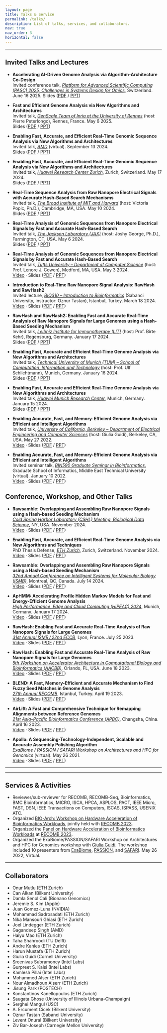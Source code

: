 ```yaml
---
layout: page
title: Talks & Service
permalink: /talks/
description: List of talks, services, and collaborators.
nav: true
nav_order: 3
horizontal: false
---
```


___

## Invited Talks and Lectures

- **Accelerating AI-Driven Genome Analysis via Algorithm-Architecture Co-Design**  
   Invited conference talk, *[Platform for Advanced Scientific Computing (PASC) 2025, Challenges in Systems Design for Omics](https://pasc25.pasc-conference.org/)*, Switzerland. June 16 2025.
   Slides ([PDF](https://people.ee.ethz.ch/~firtinac/pub/firtina-2025_06-pasc25-accelerating_ai_in_genome_analysis.pdf) / [PPT](https://people.ee.ethz.ch/~firtinac/pub/firtina-2025_06-pasc25-accelerating_ai_in_genome_analysis.pptx))

- **Fast and Efficient Genome Analysis via New Algorithms and Architectures**  
   Invited talk, *[GenScale Team of Inria at the University of Rennes](https://team.inria.fr/genscale/)* (host: Pierre Peterlongo), Rennes, France. May 6 2025.  
   Slides ([PDF](https://people.ee.ethz.ch/~firtinac/pub/firtina-2025_05-inria-fast_efficient_genome_analysis.pdf) / [PPT](https://people.ee.ethz.ch/~firtinac/pub/firtina-2025_05-inria-fast_efficient_genome_analysis.pptx))

- **Enabling Fast, Accurate, and Efficient Real-Time Genomic Sequence Analysis via New Algorithms and Architectures**  
   Invited talk, *[AMD](https://www.amd.com/en/corporate/research/about.html)* (virtual). September 13 2024.  
   Slides ([PDF](https://people.ee.ethz.ch/~firtinac/pub/firtina-2024_09-amd-accelerating_real-time_genome_analysis.pdf) / [PPT](https://people.ee.ethz.ch/~firtinac/pub/firtina-2024_09-amd-accelerating_real-time_genome_analysis.pptx))

- **Enabling Fast, Accurate, and Efficient Real-Time Genomic Sequence Analysis via New Algorithms and Architectures**  
   Invited talk, *[Huawei Research Center Zurich](https://www.huawei.com/)*, Zurich, Switzerland. May 17 2024.  
   Slides ([PDF](https://people.ee.ethz.ch/~firtinac/pub/firtina-2024_05-huawei_zurich-accelerating_real-time_genome_analysis.pdf) / [PPT](https://people.ee.ethz.ch/~firtinac/pub/firtina-2024_05-huawei_zurich-accelerating_real-time_genome_analysis.pptx))

- **Real-Time Sequence Analysis from Raw Nanopore Electrical Signals with Accurate Hash-Based Search Mechanisms**  
   Invited talk, *[The Broad Institute of MIT and Harvard](https://www.broadinstitute.org/bios/victoria-popic)* (host: Victoria Popic, Ph.D.), Cambridge, MA, USA. May 10 2024.  
   Slides ([PDF](https://people.ee.ethz.ch/~firtinac/pub/firtina-2024_05-broad-real-time_and_fuzzy_genome_analysis.pdf) / [PPT](https://people.ee.ethz.ch/~firtinac/pub/firtina-2024_05-broad-real-time_and_fuzzy_genome_analysis.pptx))

- **Real-Time Analysis of Genomic Sequences from Nanopore Electrical Signals by Fast and Accurate Hash-Based Search**  
   Invited talk, *[The Jackson Laboratory (JAX)](https://www.jax.org/people/joshy-george)* (host: Joshy George, Ph.D.), Farmington, CT, USA. May 6 2024.  
   Slides ([PDF](https://people.ee.ethz.ch/~firtinac/pub/firtina-2024_05-jax-real-time_genome_analysis.pdf) / [PPT](https://people.ee.ethz.ch/~firtinac/pub/firtina-2024_05-jax-real-time_genome_analysis.pptx))

- **Real-Time Analysis of Genomic Sequences from Nanopore Electrical Signals by Fast and Accurate Hash-Based Search**  
   Invited talk, *[Tufts University – Department of Computer Science](https://facultyprofiles.tufts.edu/lenore-cowen)* (host: Prof. Lenore J. Cowen), Medford, MA, USA. May 3 2024.  
   [Video](https://www.youtube.com/watch?v=NXuNuWDUPyY) · Slides ([PDF](https://people.ee.ethz.ch/~firtinac/pub/firtina-2024_05-tufts-real-time_genome_analysis.pdf) / [PPT](https://people.ee.ethz.ch/~firtinac/pub/firtina-2024_05-tufts-real-time_genome_analysis.pptx))

- **Introduction to Real-Time Raw Nanopore Signal Analysis: RawHash and RawHash2**  
   Invited lecture, *[BIO310 – Introduction to Bioinformatics](https://people.sabanciuniv.edu/otastan/)* (Sabanci University, instructor: Oznur Tastan), Istanbul, Turkey. March 18 2024.  
   [Video](https://www.youtube.com/watch?v=8dmS37oXb5c) · Slides ([PDF](https://people.ee.ethz.ch/~firtinac/pub/firtina-2024_03-sabanci-real-time_genome_analysis.pdf) / [PPT](https://people.ee.ethz.ch/~firtinac/pub/firtina-2024_03-sabanci-real-time_genome_analysis.pptx))

- **RawHash and RawHash2: Enabling Fast and Accurate Real-Time Analysis of Raw Nanopore Signals for Large Genomes using a Hash-Based Seeding Mechanism**  
   Invited talk, *[Leibniz Institute for Immunotherapy (LIT)](https://lit.eu/our-scientists/prof-birte-kehr/)* (host: Prof. Birte Kehr), Regensburg, Germany. January 17 2024.  
   Slides ([PDF](https://people.ee.ethz.ch/~firtinac/pub/firtina-2024_01-lit-real-time_genome_analysis.pdf) / [PPT](https://people.ee.ethz.ch/~firtinac/pub/firtina-2024_01-lit-real-time_genome_analysis.pptx))

- **Enabling Fast, Accurate and Efficient Real-Time Genome Analysis via New Algorithms and Architectures**  
   Invited talk, *[Technical University of Munich (TUM) – School of Computation, Information and Technology](https://www.ce.cit.tum.de/en/eda/persons/ulf-schlichtmann/)* (host: Prof. Ulf Schlichtmann), Munich, Germany. January 16 2024.  
   Slides ([PDF](https://people.ee.ethz.ch/~firtinac/pub/firtina-2024_01-tum-enabling_real-time_acceleration.pdf) / [PPT](https://people.ee.ethz.ch/~firtinac/pub/firtina-2024_01-tum-enabling_real-time_acceleration.pptx))

- **Enabling Fast, Accurate and Efficient Real-Time Genome Analysis via New Algorithms and Architectures**  
    Invited talk, *[Huawei Munich Research Center](https://www.huawei.com/)*, Munich, Germany. January 15 2024.  
    Slides ([PDF](https://people.ee.ethz.ch/~firtinac/pub/firtina-2024_01-huawei-enabling_real-time_acceleration.pdf) / [PPT](https://people.ee.ethz.ch/~firtinac/pub/firtina-2024_01-huawei-enabling_real-time_acceleration.pptx))

- **Enabling Accurate, Fast, and Memory-Efficient Genome Analysis via Efficient and Intelligent Algorithms**  
    Invited talk, *[University of California, Berkeley – Department of Electrical Engineering and Computer Sciences](https://eecs.berkeley.edu/)* (host: Giulia Guidi), Berkeley, CA, USA. May 27 2022.  
    [Video](https://www.youtube.com/watch?v=5C3FdBXrSlg) · Slides ([PDF](https://people.ee.ethz.ch/~firtinac/pub/enabling_fast_efficient_genome_analysis-firtina-2022_05_27-ucb.pdf) / [PPT](https://people.ee.ethz.ch/~firtinac/pub/enabling_fast_efficient_genome_analysis-firtina-2022_05_27-ucb.pptx))

- **Enabling Accurate, Fast, and Memory-Efficient Genome Analysis via Efficient and Intelligent Algorithms**  
    Invited seminar talk, *[BIN590 Graduate Seminar in Bioinformatics](https://catalog.metu.edu.tr/course.php?prog=908&course_code=9080590)*, Graduate School of Informatics, Middle East Technical University (virtual). January 10 2022.  
    [Video](https://www.youtube.com/watch?v=Y4KMqvUYF-E) · Slides ([PDF](https://people.ee.ethz.ch/~firtinac/pub/enabling_fast_efficient_genome_analysis-firtina-2022_01_10-metu-graduateseminar.pdf) / [PPT](https://people.ee.ethz.ch/~firtinac/pub/enabling_fast_efficient_genome_analysis-firtina-2022_01_10-metu-graduateseminar.pptx))

## Conference, Workshop, and Other Talks

- **Rawsamble: Overlapping and Assembling Raw Nanopore Signals using a Hash-based Seeding Mechanism**  
   *[Cold Spring Harbor Laboratory (CSHL) Meeting, Biological Data Science](https://meetings.cshl.edu/abstracts.aspx?meet=DATA&year=24)*, NY, USA. November 2024.  
   [Video](https://youtu.be/D3-QytzMdMc) · Slides ([PDF](https://people.ee.ethz.ch/~firtinac/pub/rawsamble_firtina_cshl-biological_data_science_2024.pdf) / [PPT](https://people.ee.ethz.ch/~firtinac/pub/rawsamble_firtina_cshl-biological_data_science_2024.pptx))

- **Enabling Fast, Accurate, and Efficient Real-Time Genome Analysis via New Algorithms and Techniques**  
   PhD Thesis Defense, *[ETH Zurich](https://ethz.ch/en.html)*, Zurich, Switzerland. November 2024.  
   [Video](https://youtu.be/HfWgGPeYwF8) · Slides ([PDF](https://people.ee.ethz.ch/~firtinac/pub/firtina_eth_defense_slides.pdf) / [PPT](https://people.ee.ethz.ch/~firtinac/pub/firtina_eth_defense_slides.pptx))

- **Rawsamble: Overlapping and Assembling Raw Nanopore Signals using a Hash-based Seeding Mechanism**  
   *[32nd Annual Conference on Intelligent Systems for Molecular Biology (ISMB)](https://www.iscb.org/ismb2024/programme-schedule/scientific-programme/hitseq)*, Montreal, QC, Canada. July 14 2024.  
   [Video](https://youtu.be/xdNN1ddp8EQ) · Slides ([PDF](https://people.ee.ethz.ch/~firtinac/pub/rawsamble-firtina-2024-ismb.pdf) / [PPT](https://people.ee.ethz.ch/~firtinac/pub/rawsamble-firtina-2024-ismb.pptx))

- **ApHMM: Accelerating Profile Hidden Markov Models for Fast and Energy-Efficient Genome Analysis**  
   *[High Performance, Edge and Cloud Computing (HiPEAC) 2024](https://www.hipeac.net/2024/munich/)*, Munich, Germany. January 17 2024.  
   [Video](https://youtu.be/a8RFca-jXPk) · Slides ([PDF](https://people.ee.ethz.ch/~firtinac/pub/aphmm-firtina-2024-hipeac.pdf) / [PPT](https://people.ee.ethz.ch/~firtinac/pub/aphmm-firtina-2024-hipeac.pptx))

- **RawHash: Enabling Fast and Accurate Real-Time Analysis of Raw Nanopore Signals for Large Genomes**  
   *[31st Annual ISMB / 22nd ECCB](https://www.iscb.org/ismbeccb2023-programme/tracks/hitseq)*, Lyon, France. July 25 2023.  
   [Video](https://youtu.be/ti0M6TvRkTs) · Slides ([PDF](https://people.ee.ethz.ch/~firtinac/pub/rawhash-firtina-2023-ismbeccb.pdf) / [PPT](https://people.ee.ethz.ch/~firtinac/pub/rawhash-firtina-2023-ismbeccb.pptx))

- **RawHash: Enabling Fast and Accurate Real-Time Analysis of Raw Nanopore Signals for Large Genomes**  
   *[5th Workshop on Accelerator Architecture in Computational Biology and Bioinformatics (AACBB)](https://aacbb-workshop.github.io/)*, Orlando, FL, USA. June 18 2023.  
   [Video](https://youtu.be/-7_pFwriK9c) · Slides ([PDF](https://people.ee.ethz.ch/~firtinac/pub/rawhash-firtina-2023_06_18-aacbb.pdf) / [PPT](https://people.ee.ethz.ch/~firtinac/pub/rawhash-firtina-2023_06_18-aacbb.pptx))

- **BLEND: A Fast, Memory-Efficient and Accurate Mechanism to Find Fuzzy Seed Matches in Genome Analysis**  
   *[27th Annual RECOMB](http://recomb2023.bilkent.edu.tr/index.html)*, Istanbul, Turkey. April 19 2023.  
   [Video](https://youtu.be/k9NzGwaF_mE) · Slides ([PDF](https://people.ee.ethz.ch/~firtinac/pub/blend-firtina-2023_04_19-recomb.pdf) / [PPT](https://people.ee.ethz.ch/~firtinac/pub/blend-firtina-2023_04_19-recomb.pptx))

- **AirLift: A Fast and Comprehensive Technique for Remapping Alignments between Reference Genomes**  
   *[21st Asia–Pacific Bioinformatics Conference (APBC)](http://bioinformatics.csu.edu.cn/APBC2023/)*, Changsha, China. April 16 2023.  
   [Video](https://youtu.be/nJKJK15t5YM) · Slides ([PDF](https://people.ee.ethz.ch/~firtinac/pub/airlift-firtina-2023_04_16-apbc.pdf) / [PPT](https://people.ee.ethz.ch/~firtinac/pub/airlift-firtina-2023_04_16-apbc.pptx))

- **Apollo: A Sequencing-Technology-Independent, Scalable and Accurate Assembly Polishing Algorithm**  
   *ExaBiome / PASSION / SAFARI Workshop on Architectures and HPC for Genomics* (virtual). May 26 2021.  
   [Video](https://people.ee.ethz.ch/~firtinac/pub/apollo-firtina-2021_05_26-workshop.mp4) · Slides ([PDF](https://people.ee.ethz.ch/~firtinac/pub/apollo-firtina-2021_05_26-workshop.pdf) / [PPT](https://people.ee.ethz.ch/~firtinac/pub/apollo-firtina-2021_05_26-workshop.pptx))

---

___
## Services & Activities

  * Reviewer/sub-reviewer for RECOMB, RECOMB-Seq, Bioinformatics, BMC Bioinformatics, MICRO, ISCA, HPCA, ASPLOS, PACT, IEEE Micro, FAST, DSN, IEEE Transactions on Computers, ISCAS, ISPASS, USENIX ATC.
  * Organized [BIO-Arch: Workshop on Hardware Acceleration of Bioinformatics Workloads](https://safari.ethz.ch/recomb23-arch-workshop/), jointly held with [RECOMB 2023](http://recomb2023.bilkent.edu.tr/index.html).
  * Organized the [Panel on Hardware Acceleration of Bioinformatics Workloads](https://safari.ethz.ch/recomb23-arch-workshop/panel/) at [RECOMB 2023](http://recomb2023.bilkent.edu.tr/program.html).
  * Organized the ExaBiome/PASSION/SAFARI Workshop on Architectures and HPC for Genomics workshop with [Giulia Guidi](https://giuliaguidi.github.io). The workshop included 10 presenters from [ExaBiome](https://sites.google.com/lbl.gov/exabiome), [PASSION](https://passion.lbl.gov), and [SAFARI](https://safari.ethz.ch). May 26 2022, Virtual.
  
___
## Collaborators
  * Onur Mutlu (ETH Zurich)
  * Can Alkan (Bilkent University)
  * Damla Senol Cali (Bionano Genomics)
  * Jeremie S. Kim (Apple)
  * Juan Gomez-Luna (NVIDIA)
  * Mohammad Sadrosadati (ETH Zurich)
  * Nika Mansouri Ghiasi (ETH Zurich)
  * Joel Lindegger (ETH Zurich)
  * Gagandeep Singh (AMD)
  * Haiyu Mao (ETH Zurich)
  * Taha Shahroodi (TU Delft)
  * Andre Kahles (ETH Zurich)
  * Harun Mustafa (ETH Zurich)
  * Giulia Guidi (Cornell University)
  * Sreenivas Subramoney (Intel Labs)
  * Gurpreet S. Kalsi (Intel Labs)
  * Kamlesh Pillai (Intel Labs)
  * Mohammed Alser (ETH Zurich)
  * Nour Almadhoun Alserr (ETH Zurich)
  * Jisung Park (POSTECH)
  * Konstantinos Kanellopoulos (ETH Zurich)
  * Saugata Ghose (University of Illinois Urbana-Champaign)
  * Serghei Mangul (USC)
  * A. Ercument Cicek (Bilkent University)
  * Oznur Tastan (Sabanci University)
  * Levent Onural (Bilkent University)
  * Ziv Bar-Joseph (Carnegie Mellon University)